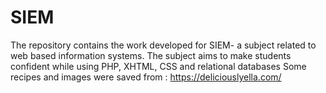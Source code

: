# SIEM
The repository contains the work developed for SIEM- a subject related to web based information systems. The subject aims to make students confident while using PHP, XHTML, CSS and relational databases
Some recipes and images were saved from : https://deliciouslyella.com/
